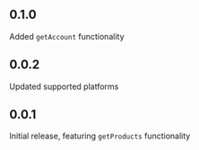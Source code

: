 ## 0.1.0

Added `getAccount` functionality

## 0.0.2

Updated supported platforms

## 0.0.1

Initial release, featuring `getProducts` functionality
